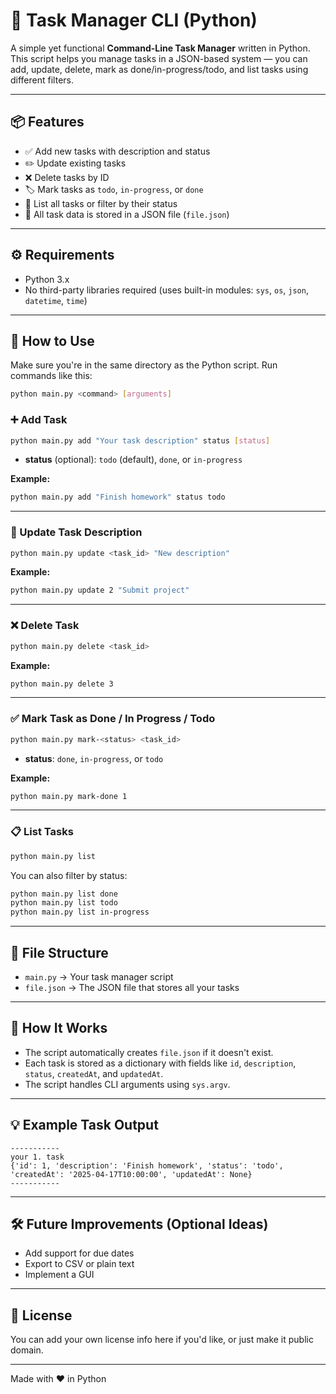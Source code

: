 # 📝 Task Manager CLI (Python)

A simple yet functional **Command-Line Task Manager** written in Python. This script helps you manage tasks in a JSON-based system — you can add, update, delete, mark as done/in-progress/todo, and list tasks using different filters.

---

## 📦 Features

- ✅ Add new tasks with description and status
- ✏️ Update existing tasks
- ❌ Delete tasks by ID
- 🏷️ Mark tasks as `todo`, `in-progress`, or `done`
- 📃 List all tasks or filter by their status
- 🧠 All task data is stored in a JSON file (`file.json`)

---

## ⚙️ Requirements

- Python 3.x  
- No third-party libraries required (uses built-in modules: `sys`, `os`, `json`, `datetime`, `time`)

---

## 🚀 How to Use

Make sure you're in the same directory as the Python script. Run commands like this:

```bash
python main.py <command> [arguments]
```

### ➕ Add Task

```bash
python main.py add "Your task description" status [status]
```

- **status** (optional): `todo` (default), `done`, or `in-progress`

**Example:**
```bash
python main.py add "Finish homework" status todo
```

---

### 🔁 Update Task Description

```bash
python main.py update <task_id> "New description"
```

**Example:**
```bash
python main.py update 2 "Submit project"
```

---

### ❌ Delete Task

```bash
python main.py delete <task_id>
```

**Example:**
```bash
python main.py delete 3
```

---

### ✅ Mark Task as Done / In Progress / Todo

```bash
python main.py mark-<status> <task_id>
```

- **status**: `done`, `in-progress`, or `todo`

**Example:**
```bash
python main.py mark-done 1
```

---

### 📋 List Tasks

```bash
python main.py list
```

You can also filter by status:

```bash
python main.py list done
python main.py list todo
python main.py list in-progress
```

---

## 📁 File Structure

- `main.py` → Your task manager script  
- `file.json` → The JSON file that stores all your tasks

---

## 🧠 How It Works

- The script automatically creates `file.json` if it doesn't exist.
- Each task is stored as a dictionary with fields like `id`, `description`, `status`, `createdAt`, and `updatedAt`.
- The script handles CLI arguments using `sys.argv`.

---

## 💡 Example Task Output

```text
-----------
your 1. task
{'id': 1, 'description': 'Finish homework', 'status': 'todo', 'createdAt': '2025-04-17T10:00:00', 'updatedAt': None}
-----------
```

---

## 🛠️ Future Improvements (Optional Ideas)

- Add support for due dates
- Export to CSV or plain text
- Implement a GUI

---

## 📜 License

You can add your own license info here if you'd like, or just make it public domain.

---

Made with ❤️ in Python
